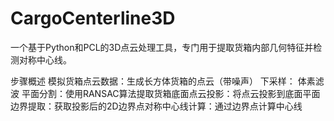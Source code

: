 # CargoCenterline3D

一个基于Python和PCL的3D点云处理工具，专门用于提取货箱内部几何特征并检测对称中心线。

步骤概述
​​模拟货箱点云数据​​：生成长方体货箱的点云（带噪声）
下采样： 体素滤波
​​平面分割​​：使用RANSAC算法提取货箱底面
​​点云投影​​：将点云投影到底面平面
​​边界提取​​：获取投影后的2D边界点
​​对称中心线计算​​：通过边界点计算中心线
